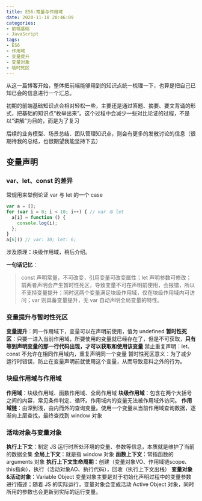```yaml
---
title: ES6-常量与作用域
date: 2020-11-10 20:46:09
categories: 
- 前端基础
- JavaScript
tags:
- ES6
- 作用域
- 变量提升
- 变量对象
- 临时死区
---
```


从这一篇博客开始，整体把前端能够用到的知识点统一梳理一下，也算是把自己已知已会的信息进行一个汇总。

初期的前端基础知识点会相对轻松一些，主要还是通过答题、摘要、要文背诵的形式，把基础的知识点“枚举出来”。这个过程中会减少一些对比论证的过程，不是以“讲解”为目的，而是为了复习

后续的业务模型、场景总结、团队管理知识点，则会有更多的发散讨论的信息（很期待我的总结，也很期望我能坚持下去）

## 变量声明
### var、let、const 的差异

常规用来举例论证 var 与 let 的一个 case
```javascript
var a = [];
for (var i = 0; i < 10; i++) { // var 与 let
  a[i] = function () {
    console.log(i);
  };
}
a[6]() // var: 10; let: 6;
```
涉及原理：块级作用域，稍后介绍。

**一句话记忆**：
> const 声明常量，不可改变，引用变量可改变属性；let 声明参数可修改；前两者声明会产生暂时性死区，导致变量不可在声明前使用，会报错，所以不支持变量提升；同时这两个变量满足块级作用域，仅在块级作用域内可访问；var 则具备变量提升，无 var 自动声明全局变量的特性。

### 变量提升与暂时性死区

**变量提升**：同一作用域下，变量可以在声明前使用，值为 undefined
**暂时性死区**：只要一进入当前作用域，所要使用的变量就已经存在了，但是不可获取，**只有等到声明变量的那一行代码出现，才可以获取和使用该变量**
禁止重复声明：let、const 不允许在相同作用域内，重复声明同一个变量
暂时性死区意义：为了减少运行时错误，防止在变量声明前就使用这个变量，从而导致意料之外的行为。

### 块级作用域与作用域

**作用域**：块级作用域、函数作用域、全局作用域
**块级作用域**：包含在两个大括号之间的内容，常见条件判定、循环。作用域内的变量无法被作用域外访问。
**作用域链**：由深到浅，由内而外的查询变量。使用一个变量从当前作用域查询数据，逐渐向上层查找，最终查找到 window 对象

### 活动对象与变量对象

**执行上下文**：制定 JS 运行时所处环境的变量、参数等信息，本质就是维护了当前的数据全集
**全局上下文**：就是指 window 对象
**函数上下文**：常指函数的 arguments 对象
**执行上下文生命周期**：创建（变量对象VO、作用域链scope、this指向），执行（活动对象AO、执行代码），回收（执行上下文出栈）
**变量对象&活动对象**：Variable Object 变量对象主要是对于初始化声明过程中的变量参数进行描述；随着 JS 的实际运行，变量对象会变成活动 Active Object 对象，同时所用的参数也会更新到实际的运行变量。
